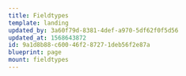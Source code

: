 ```yaml
---
title: Fieldtypes
template: landing
updated_by: 3a60f79d-8381-4def-a970-5df62f0f5d56
updated_at: 1568643872
id: 9a1d8b88-c600-46f2-8727-1deb56f2e87a
blueprint: page
mount: fieldtypes
---
```

